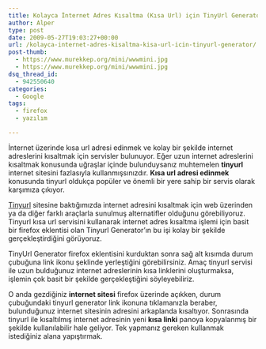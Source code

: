```yaml
---
title: Kolayca İnternet Adres Kısaltma (Kısa Url) için TinyUrl Generator
author: Alper
type: post
date: 2009-05-27T19:03:27+00:00
url: /kolayca-internet-adres-kisaltma-kisa-url-icin-tinyurl-generator/
post-thumb:
  - https://www.murekkep.org/mini/wwwmini.jpg
  - https://www.murekkep.org/mini/wwwmini.jpg
dsq_thread_id:
  - 942550640
categories:
  - Google
tags:
  - firefox
  - yazılım

---
```

İnternet üzerinde kısa url adresi edinmek ve kolay bir şekilde internet adreslerini kısaltmak için servisler bulunuyor. Eğer uzun internet adreslerini kısaltmak konusunda uğraşlar içinde bulunduysanız muhtemelen **tinyurl** internet sitesini fazlasıyla kullanmışsınızdır. **Kısa url adresi edinmek** konusunda tinyurl oldukça popüler ve önemli bir yere sahip bir servis olarak karşımıza çıkıyor. 

<a href="http://tinyurl.com/" target="_blank">Tinyurl</a> sitesine baktığımızda internet adresini kısaltmak için web üzerinden ya da diğer farklı araçlarla sunulmuş alternatifler olduğunu görebiliyoruz. Tinyurl kısa url servisini kullanarak internet adres kısaltma işlemi için basit bir firefox eklentisi olan Tinyurl Generator&#8217;ın bu işi kolay bir şekilde gerçekleştirdiğini görüyoruz. 

TinyUrl Generator firefox eklentisini kurduktan sonra sağ alt kısımda durum çubuğuna link ikonu şeklinde yerleştiğini görebilirsiniz. Amaç tinyurl servisi ile uzun bulduğunuz internet adreslerinin kısa linklerini oluşturmaksa, işlemin çok basit bir şekilde gerçekleştiğini söyleyebiliriz. 

O anda gezdiğiniz **internet sitesi** firefox üzerinde açıkken, durum çubuğundaki tinyurl generator link ikonuna tıklamanızla beraber, bulunduğunuz internet sitesinin adresini arkaplanda kısaltıyor. Sonrasında tinyurl ile kısaltılmış internet adresinin yeni **kısa linki** panoya kopyalanmış bir şekilde kullanılabilir hale geliyor. Tek yapmanız gereken kullanmak istediğiniz alana yapıştırmak.